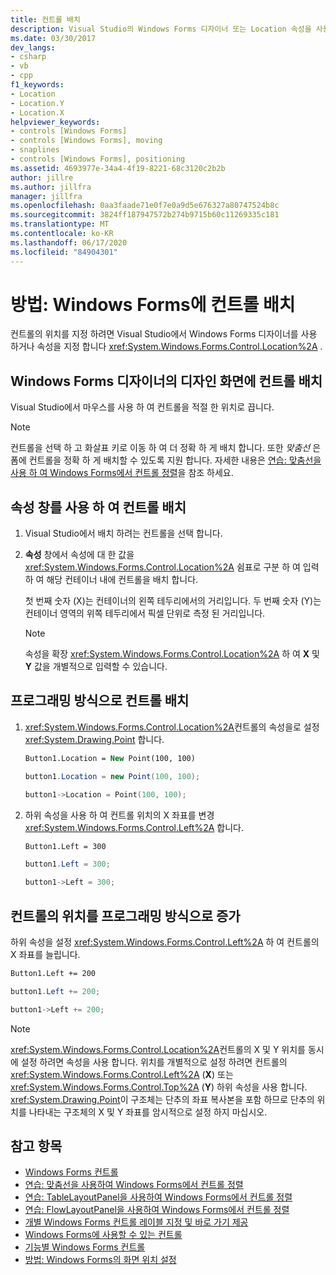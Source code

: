 ```yaml
---
title: 컨트롤 배치
description: Visual Studio의 Windows Forms 디자이너 또는 Location 속성을 사용 하 여 컨트롤을 배치 하는 방법을 알아봅니다.
ms.date: 03/30/2017
dev_langs:
- csharp
- vb
- cpp
f1_keywords:
- Location
- Location.Y
- Location.X
helpviewer_keywords:
- controls [Windows Forms]
- controls [Windows Forms], moving
- snaplines
- controls [Windows Forms], positioning
ms.assetid: 4693977e-34a4-4f19-8221-68c3120c2b2b
author: jillre
ms.author: jillfra
manager: jillfra
ms.openlocfilehash: 0aa3faade71e0f7e0a9d5e676327a80747524b8c
ms.sourcegitcommit: 3824ff187947572b274b9715b60c11269335c181
ms.translationtype: MT
ms.contentlocale: ko-KR
ms.lasthandoff: 06/17/2020
ms.locfileid: "84904301"
---
```

# <a name="how-to-position-controls-on-windows-forms"></a>방법: Windows Forms에 컨트롤 배치

컨트롤의 위치를 지정 하려면 Visual Studio에서 Windows Forms 디자이너를 사용 하거나 속성을 지정 합니다 <xref:System.Windows.Forms.Control.Location%2A> .

## <a name="position-a-control-on-the-design-surface-of-the-windows-forms-designer"></a>Windows Forms 디자이너의 디자인 화면에 컨트롤 배치

Visual Studio에서 마우스를 사용 하 여 컨트롤을 적절 한 위치로 끕니다.

> [!NOTE]
> 컨트롤을 선택 하 고 화살표 키로 이동 하 여 더 정확 하 게 배치 합니다. 또한 *맞춤선* 은 폼에 컨트롤을 정확 하 게 배치할 수 있도록 지원 합니다. 자세한 내용은 [연습: 맞춤선을 사용 하 여 Windows Forms에서 컨트롤 정렬](walkthrough-arranging-controls-on-windows-forms-using-snaplines.md)을 참조 하세요.

## <a name="position-a-control-using-the-properties-window"></a>속성 창를 사용 하 여 컨트롤 배치

1. Visual Studio에서 배치 하려는 컨트롤을 선택 합니다.

2. **속성** 창에서 속성에 대 한 값을 <xref:System.Windows.Forms.Control.Location%2A> 쉼표로 구분 하 여 입력 하 여 해당 컨테이너 내에 컨트롤을 배치 합니다.

   첫 번째 숫자 (X)는 컨테이너의 왼쪽 테두리에서의 거리입니다. 두 번째 숫자 (Y)는 컨테이너 영역의 위쪽 테두리에서 픽셀 단위로 측정 된 거리입니다.

   > [!NOTE]
   > 속성을 확장 <xref:System.Windows.Forms.Control.Location%2A> 하 여 **X** 및 **Y** 값을 개별적으로 입력할 수 있습니다.

## <a name="position-a-control-programmatically"></a>프로그래밍 방식으로 컨트롤 배치

1. <xref:System.Windows.Forms.Control.Location%2A>컨트롤의 속성을로 설정 <xref:System.Drawing.Point> 합니다.

    ```vb
    Button1.Location = New Point(100, 100)
    ```

    ```csharp
    button1.Location = new Point(100, 100);
    ```

    ```cpp
    button1->Location = Point(100, 100);
    ```

2. 하위 속성을 사용 하 여 컨트롤 위치의 X 좌표를 변경 <xref:System.Windows.Forms.Control.Left%2A> 합니다.

    ```vb
    Button1.Left = 300
    ```

    ```csharp
    button1.Left = 300;
    ```

    ```cpp
    button1->Left = 300;
    ```

## <a name="increment-a-controls-location-programmatically"></a>컨트롤의 위치를 프로그래밍 방식으로 증가

하위 속성을 설정 <xref:System.Windows.Forms.Control.Left%2A> 하 여 컨트롤의 X 좌표를 늘립니다.

```vb
Button1.Left += 200
```

```csharp
button1.Left += 200;
```

```cpp
button1->Left += 200;
```

> [!NOTE]
> <xref:System.Windows.Forms.Control.Location%2A>컨트롤의 X 및 Y 위치를 동시에 설정 하려면 속성을 사용 합니다. 위치를 개별적으로 설정 하려면 컨트롤의 <xref:System.Windows.Forms.Control.Left%2A> (**X**) 또는 <xref:System.Windows.Forms.Control.Top%2A> (**Y**) 하위 속성을 사용 합니다. <xref:System.Drawing.Point>이 구조체는 단추의 좌표 복사본을 포함 하므로 단추의 위치를 나타내는 구조체의 X 및 Y 좌표를 암시적으로 설정 하지 마십시오.

## <a name="see-also"></a>참고 항목

- [Windows Forms 컨트롤](index.md)
- [연습: 맞춤선을 사용하여 Windows Forms에서 컨트롤 정렬](walkthrough-arranging-controls-on-windows-forms-using-snaplines.md)
- [연습: TableLayoutPanel을 사용하여 Windows Forms에서 컨트롤 정렬](walkthrough-arranging-controls-on-windows-forms-using-a-tablelayoutpanel.md)
- [연습: FlowLayoutPanel을 사용하여 Windows Forms에서 컨트롤 정렬](walkthrough-arranging-controls-on-windows-forms-using-a-flowlayoutpanel.md)
- [개별 Windows Forms 컨트롤 레이블 지정 및 바로 가기 제공](labeling-individual-windows-forms-controls-and-providing-shortcuts-to-them.md)
- [Windows Forms에 사용할 수 있는 컨트롤](controls-to-use-on-windows-forms.md)
- [기능별 Windows Forms 컨트롤](windows-forms-controls-by-function.md)
- [방법: Windows Forms의 화면 위치 설정](https://docs.microsoft.com/previous-versions/visualstudio/visual-studio-2010/52aha046(v=vs.100))
